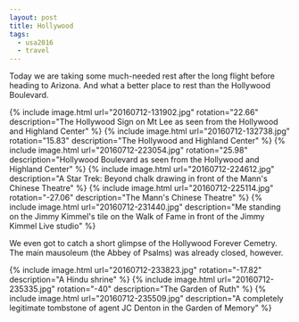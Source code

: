 ```yaml
---
layout: post
title: Hollywood
tags:
  - usa2016
  - travel
---
```


Today we are taking some much-needed rest after the long flight before heading
to Arizona. And what a better place to rest than the Hollywood Boulevard.

 {% include image.html url="20160712-131902.jpg" rotation="22.66"
    description="The Hollywood Sign on Mt Lee as seen from the Hollywood and Highland Center" %}
 {% include image.html url="20160712-132738.jpg" rotation="15.83"
    description="The Hollywood and Highland Center" %}
 {% include image.html url="20160712-223054.jpg" rotation="25.98"
    description="Hollywood Boulevard as seen from the Hollywood and Highland Center" %}
 {% include image.html url="20160712-224612.jpg"
    description="A Star Trek: Beyond chalk drawing in front of the Mann's Chinese Theatre" %}
 {% include image.html url="20160712-225114.jpg" rotation="-27.06"
    description="The Mann's Chinese Theatre" %}
 {% include image.html url="20160712-231440.jpg"
    description="Me standing on the Jimmy Kimmel's tile on the Walk of Fame in front of the Jimmy Kimmel Live studio" %}

We even got to catch a short glimpse of the Hollywood Forever Cemetry. The main mausoleum (the Abbey of Psalms) was already closed, however.

 {% include image.html url="20160712-233823.jpg" rotation="-17.82"
    description="A Hindu shrine" %}
 {% include image.html url="20160712-235335.jpg" rotation="-40"
    description="The Garden of Ruth" %}
 {% include image.html url="20160712-235509.jpg"
    description="A completely legitimate tombstone of agent JC Denton in the Garden of Memory" %}
